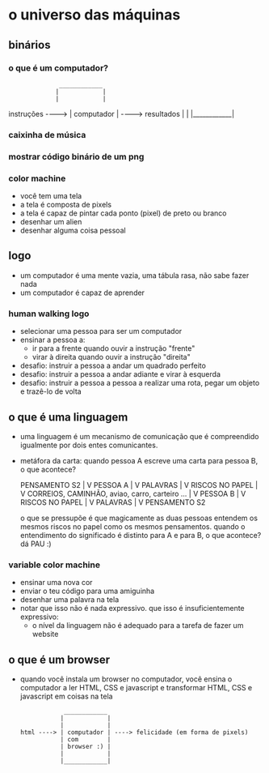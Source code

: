 # o universo das máquinas

## binários

### o que é um computador?

                  ____________
                 |            |
                 |            |
instruções ----> | computador | ----> resultados
                 |            |
                 |____________|

### caixinha de música

### mostrar código binário de um png

### color machine
  - você tem uma tela
  - a tela é composta de pixels
  - a tela é capaz de pintar cada ponto (pixel) de preto ou branco
  - desenhar um alien
  - desenhar alguma coisa pessoal

## logo
  - um computador é uma mente vazia, uma tábula rasa, não sabe fazer nada
  - um computador é capaz de aprender

### human walking logo
  - selecionar uma pessoa para ser um computador
  - ensinar a pessoa a:
    - ir para a frente quando ouvir a instrução "frente"
    - virar à direita quando ouvir a instrução "direita"
  - desafio: instruir a pessoa a andar um quadrado perfeito
  - desafio: instruir a pessoa a andar adiante e virar à esquerda
  - desafio: instruir a pessoa a pessoa a realizar uma rota, pegar um objeto e trazê-lo de volta

## o que é uma linguagem
  - uma linguagem é um mecanismo de comunicação que é compreendido igualmente por dois entes comunicantes.
  - metáfora da carta:
    quando pessoa A escreve uma carta para pessoa B, o que acontece?

    PENSAMENTO S2
        |
        V
    PESSOA A
        |
        V
    PALAVRAS
        |
        V
    RISCOS NO PAPEL
        |
        V
    CORREIOS, CAMINHÃO, aviao, carro, carteiro ...
        |
        V
    PESSOA B
        |
        V
    RISCOS NO PAPEL
        |
        V
    PALAVRAS
        |
        V
    PENSAMENTO S2

    o que se pressupõe é que magicamente as duas pessoas entendem os mesmos riscos no papel como os mesmos pensamentos.
    quando o entendimento do significado é distinto para A e para B, o que acontece?
    dá PAU :)

### variable color machine
  - ensinar uma nova cor
  - enviar o teu código para uma amiguinha
  - desenhar uma palavra na tela
  - notar que isso não é nada expressivo. que isso é insuficientemente expressivo:
    - o nível da linguagem não é adequado para a tarefa de fazer um website

## o que é um browser
  - quando você instala um browser no computador, você ensina o computador a ler HTML, CSS e javascript e transformar HTML, CSS e javascript em coisas na tela

                    ____________
                   |            |
                   |            |
        html ----> | computador | ----> felicidade (em forma de pixels)
                   | com        |
                   | browser :) | 
                   |            |
                   |____________|

